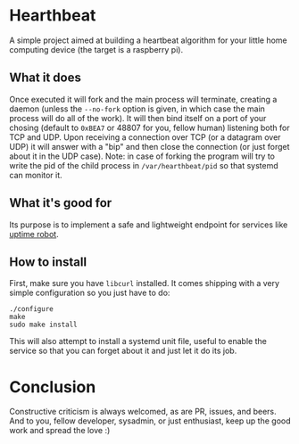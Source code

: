 # Hearthbeat

A simple project aimed at building a heartbeat algorithm for your little home computing device (the target is a raspberry pi).

## What it does

Once executed it will fork and the main process will terminate, creating a daemon (unless the `--no-fork` option is given, in which case the main process will do all of the work). It will then bind itself on a port of your chosing (default to `0xBEA7` or 48807 for you, fellow human) listening both for TCP and UDP. Upon receiving a connection over TCP (or a datagram over UDP) it will answer with a "bip" and then close the connection (or just forget about it in the UDP case).
Note: in case of forking the program will try to write the pid of the child process in `/var/hearthbeat/pid` so that systemd can monitor it.

## What it's good for

Its purpose is to implement a safe and lightweight endpoint for services like [uptime robot](https://uptimerobot.com/).

## How to install

First, make sure you have `libcurl` installed. It comes shipping with a very simple configuration so you just have to do:
```
./configure
make
sudo make install
```
This will also attempt to install a systemd unit file, useful to enable the service so that you can forget about it and just let it do its job.

# Conclusion

Constructive criticism is always welcomed, as are PR, issues, and beers. And to you, fellow developer, sysadmin, or just enthusiast, keep up the good work and spread the love :)
